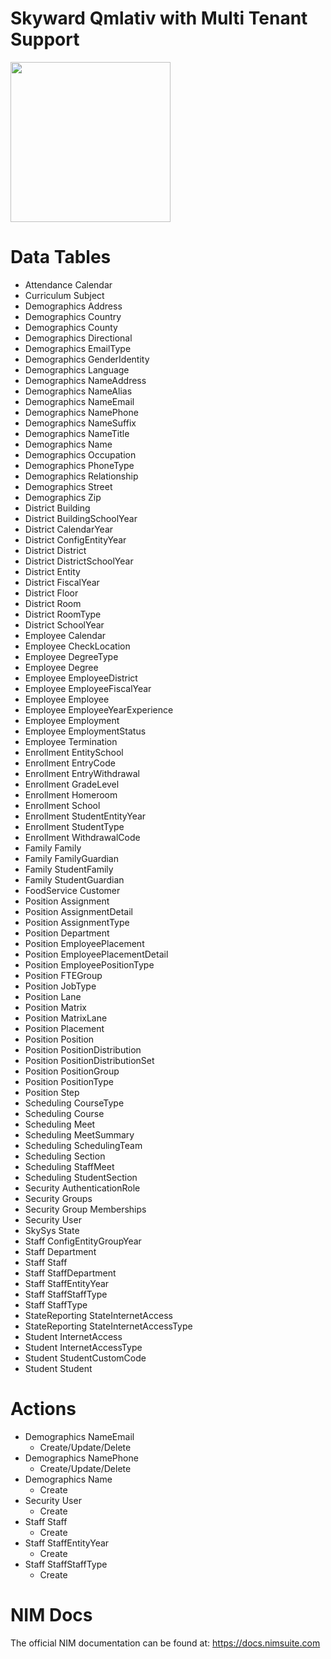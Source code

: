 # Skyward Qmlativ with Multi Tenant Support

<img src="https://www.tools4ever.nl/connector-logos/skywardqmlativ-logo.png" width="256px">

# Data Tables
- Attendance Calendar
- Curriculum Subject
- Demographics Address
- Demographics Country
- Demographics County
- Demographics Directional
- Demographics EmailType
- Demographics GenderIdentity
- Demographics Language
- Demographics NameAddress
- Demographics NameAlias
- Demographics NameEmail
- Demographics NamePhone
- Demographics NameSuffix
- Demographics NameTitle
- Demographics Name
- Demographics Occupation
- Demographics PhoneType
- Demographics Relationship
- Demographics Street
- Demographics Zip
- District Building
- District BuildingSchoolYear
- District CalendarYear
- District ConfigEntityYear
- District District
- District DistrictSchoolYear
- District Entity
- District FiscalYear
- District Floor
- District Room
- District RoomType
- District SchoolYear
- Employee Calendar
- Employee CheckLocation
- Employee DegreeType
- Employee Degree
- Employee EmployeeDistrict
- Employee EmployeeFiscalYear
- Employee Employee
- Employee EmployeeYearExperience
- Employee Employment
- Employee EmploymentStatus
- Employee Termination
- Enrollment EntitySchool
- Enrollment EntryCode
- Enrollment EntryWithdrawal
- Enrollment GradeLevel
- Enrollment Homeroom
- Enrollment School
- Enrollment StudentEntityYear
- Enrollment StudentType
- Enrollment WithdrawalCode
- Family Family
- Family FamilyGuardian
- Family StudentFamily
- Family StudentGuardian
- FoodService Customer
- Position Assignment
- Position AssignmentDetail
- Position AssignmentType
- Position Department
- Position EmployeePlacement
- Position EmployeePlacementDetail
- Position EmployeePositionType
- Position FTEGroup
- Position JobType
- Position Lane
- Position Matrix
- Position MatrixLane
- Position Placement
- Position Position
- Position PositionDistribution
- Position PositionDistributionSet
- Position PositionGroup
- Position PositionType
- Position Step
- Scheduling CourseType
- Scheduling Course
- Scheduling Meet
- Scheduling MeetSummary
- Scheduling SchedulingTeam
- Scheduling Section
- Scheduling StaffMeet
- Scheduling StudentSection
- Security AuthenticationRole
- Security Groups
- Security Group Memberships
- Security User
- SkySys State
- Staff ConfigEntityGroupYear
- Staff Department
- Staff Staff
- Staff StaffDepartment
- Staff StaffEntityYear
- Staff StaffStaffType
- Staff StaffType
- StateReporting StateInternetAccess
- StateReporting StateInternetAccessType
- Student InternetAccess
- Student InternetAccessType
- Student StudentCustomCode
- Student Student


# Actions
- Demographics NameEmail
    - Create/Update/Delete
- Demographics NamePhone
    - Create/Update/Delete
- Demographics Name
    - Create
- Security User
    - Create
- Staff Staff
    - Create
- Staff StaffEntityYear
    - Create
- Staff StaffStaffType
    - Create


 
# NIM Docs
The official NIM documentation can be found at: https://docs.nimsuite.com
